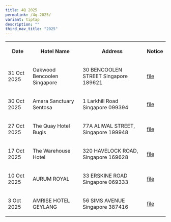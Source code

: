 ```yaml
---
title: 4Q 2025
permalink: /4q-2025/
variant: tiptap
description: ""
third_nav_title: "2025"
---
```

<p></p>
<table style="minWidth: 100px">
<colgroup>
<col>
<col>
<col>
<col>
</colgroup>
<tbody>
<tr>
<th rowspan="1" colspan="1">
<p>Date</p>
</th>
<th rowspan="1" colspan="1">
<p>Hotel Name</p>
</th>
<th rowspan="1" colspan="1">
<p>Address</p>
</th>
<th rowspan="1" colspan="1">
<p>Notice</p>
</th>
</tr>
<tr>
<td rowspan="1" colspan="1">
<p>31 Oct 2025</p>
</td>
<td rowspan="1" colspan="1">
<p>Oakwood Bencoolen Singapore</p>
</td>
<td rowspan="1" colspan="1">
<p>30 BENCOOLEN STREET Singapore 189621</p>
</td>
<td rowspan="1" colspan="1">
<p><a href="/files/Oakwood_Bencoolen_Singapore.pdf" rel="noopener nofollow" target="_blank">file</a>
</p>
</td>
</tr>
<tr>
<td rowspan="1" colspan="1">
<p>30 Oct 2025</p>
</td>
<td rowspan="1" colspan="1">
<p>Amara Sanctuary Sentosa</p>
</td>
<td rowspan="1" colspan="1">
<p>1 Larkhill Road Singapore 099394</p>
</td>
<td rowspan="1" colspan="1">
<p><a href="/files/Amara_Sanctuary_Sentosa.pdf" rel="noopener noreferrer nofollow" target="_blank">file</a>
</p>
</td>
</tr>
<tr>
<td rowspan="1" colspan="1">
<p>27 Oct 2025</p>
</td>
<td rowspan="1" colspan="1">
<p>The Quay Hotel Bugis</p>
</td>
<td rowspan="1" colspan="1">
<p>77A ALIWAL STREET, Singapore 199948</p>
</td>
<td rowspan="1" colspan="1">
<p><a href="/files/E_notice_The_Quay_Hotel_Bugis.pdf" rel="noopener noreferrer nofollow" target="_blank">file</a>
</p>
</td>
</tr>
<tr>
<td rowspan="1" colspan="1">
<p>17 Oct 2025</p>
</td>
<td rowspan="1" colspan="1">
<p>The Warehouse Hotel</p>
</td>
<td rowspan="1" colspan="1">
<p>320 HAVELOCK ROAD, Singapore 169628</p>
</td>
<td rowspan="1" colspan="1">
<p><a href="/files/E_notice_The_Warehouse_Hotel.pdf" rel="noopener noreferrer nofollow" target="_blank">file</a>
</p>
</td>
</tr>
<tr>
<td rowspan="1" colspan="1">
<p>10 Oct 2025</p>
</td>
<td rowspan="1" colspan="1">
<p>AURUM ROYAL</p>
</td>
<td rowspan="1" colspan="1">
<p>33 ERSKINE ROAD Singapore 069333</p>
</td>
<td rowspan="1" colspan="1">
<p><a href="/files/AURUM_ROYAL.pdf" rel="noopener nofollow" target="_blank">file</a>
</p>
</td>
</tr>
<tr>
<td rowspan="1" colspan="1">
<p>3 Oct 2025</p>
</td>
<td rowspan="1" colspan="1">
<p>AMRISE HOTEL GEYLANG</p>
</td>
<td rowspan="1" colspan="1">
<p>56 SIMS AVENUE Singapore 387416</p>
</td>
<td rowspan="1" colspan="1">
<p><a href="/files/AMRISE_HOTEL_GEYLANG.pdf" rel="noopener noreferrer nofollow" target="_blank">file</a>
</p>
</td>
</tr>
</tbody>
</table>
<p></p>
